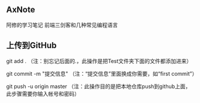 ## AxNote
阿修的学习笔记 前端三剑客和几种常见编程语言



## 上传到GitHub

git add .     （注：别忘记后面的.，此操作是把Test文件夹下面的文件都添加进来）

git commit  -m  "提交信息"  （注：“提交信息”里面换成你需要，如“first commit”）

git push -u origin master  （注：此操作目的是把本地仓库push到github上面，此步骤需要你输入帐号和密码）